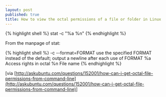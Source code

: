```yaml
---
layout: post
published: true
title: How to view the octal permissions of a file or folder in Linux
---
```

{% highlight shell %}
stat -c "%a %n" <path to file or folder>
{% endhighlight %}

From the manpage of stat:

{% highlight shell %}
-c  --format=FORMAT
          use  the  specified  FORMAT instead of the default; output a newline after
          each use of FORMAT
%a     Access rights in octal
%n     File name
{% endhighlight %}

[via [http://askubuntu.com/questions/152001/how-can-i-get-octal-file-permissions-from-command-line](http://askubuntu.com/questions/152001/how-can-i-get-octal-file-permissions-from-command-line)]
